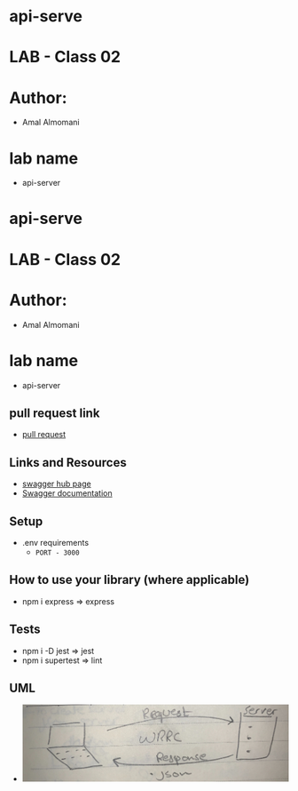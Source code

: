 # api-serve
# LAB - Class 02

# Author: 
  -  Amal Almomani
# lab name
  - api-server

# api-serve
# LAB - Class 02

# Author: 
  -  Amal Almomani
# lab name
  - api-server

## pull request link
  - [pull request](https://github.com/amal-401-advanced-javascript/api-serve/pull/10)

## Links and Resources
  - [swagger hub page](https://app.swaggerhub.com/apis/AmalMAlmomani/api-server-lab-06/0.1) 
  - [Swagger documentation](https://app.swaggerhub.com/apis-docs/AmalMAlmomani/api-server-lab-06/0.1)


## Setup
  - .env requirements
    - `PORT - 3000`

## How to use your library (where applicable)
  - npm i express => express
 
## Tests
  - npm i -D jest => jest
  - npm i supertest => lint

## UML
 - ![](./api-server-UML.jpg)

 
